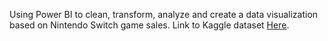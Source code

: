 Using Power BI to clean, transform, analyze and create a data visualization based on Nintendo Switch game sales. Link to Kaggle dataset [Here](https://www.kaggle.com/datasets/kabhishm/best-selling-nintendo-switch-video-games).
